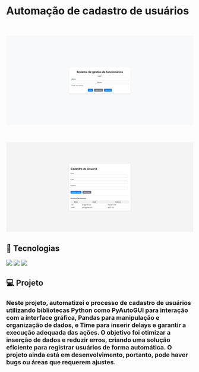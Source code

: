 <p aling="center">
    <h1>Automação de cadastro de usuários</h1>
</p>

<br/>

<p aling="center">
    <img src="/assests/img2.PNG" alt="#">
</p>

<br/>

<p aling="center">
    <img src="/assests/img1.PNG" alt="#">
</p>

## 🚀 Tecnologias

<p align="left"> 
 <img src="https://img.shields.io/badge/HTML5-E34F26?style=for-the-badge&logo=html5&logoColor=white"/>
 <img src="https://img.shields.io/badge/CSS3-1572B6?style=for-the-badge&logo=css3&logoColor=white"/>
 <img src="https://img.shields.io/badge/Python-FFD43B?style=for-the-badge&logo=python&logoColor=blue"/>


## 💻 Projeto

<p align="left"> 
    <h3>Neste projeto, automatizei o processo de cadastro de usuários utilizando bibliotecas Python como PyAutoGUI para interação com a interface gráfica, Pandas para manipulação e organização de dados, e Time para inserir delays e garantir a execução adequada das ações. O objetivo foi otimizar a inserção de dados e reduzir erros, criando uma solução eficiente para registrar usuários de forma automática. O projeto ainda está em desenvolvimento, portanto, pode haver bugs ou áreas que requerem ajustes.</h3>
</p>

 
